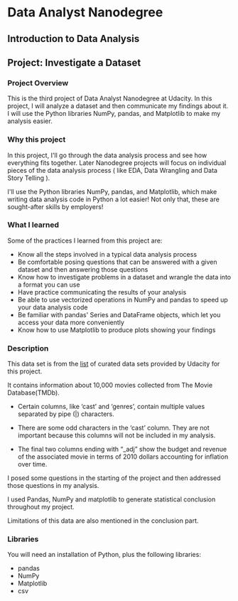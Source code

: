 # Data Analyst Nanodegree

## Introduction to Data Analysis

## Project: Investigate a Dataset

### Project Overview

This is the third project of Data Analyst Nanodegree at Udacity. In this project, I will analyze a dataset and then communicate my findings about it. I will use the Python libraries NumPy, pandas, and Matplotlib to make my analysis easier.

### Why this project

In this project, I'll go through the data analysis process and see how everything fits together. Later Nanodegree projects will focus on individual pieces of the data analysis process ( like EDA, Data Wrangling and Data Story Telling ).

I'll use the Python libraries NumPy, pandas, and Matplotlib, which make writing data analysis code in Python a lot easier! Not only that, these are sought-after skills by employers!

### What I learned

Some of the practices I learned from this project are:

- Know all the steps involved in a typical data analysis process
- Be comfortable posing questions that can be answered with a given dataset and then answering those questions
- Know how to investigate problems in a dataset and wrangle the data into a format you can use
- Have practice communicating the results of your analysis
- Be able to use vectorized operations in NumPy and pandas to speed up your data analysis code
- Be familiar with pandas' Series and DataFrame objects, which let you access your data more conveniently
- Know how to use Matplotlib to produce plots showing your findings

### Description

This data set is from the [list](https://docs.google.com/document/d/e/2PACX-1vTlVmknRRnfy_4eTrjw5hYGaiQim5ctr9naaRd4V9du2B5bxpd8FEH3KtDgp8qVekw7Cj1GLk1IXdZi/pub?embedded=True) of curated data sets provided by Udacity for this project.

It contains information about 10,000 movies collected from The Movie Database(TMDb).

- Certain columns, like ‘cast’ and ‘genres’, contain multiple values separated by pipe (|) characters.

- There are some odd characters in the ‘cast’ column. They are not important because this columns will not be included in my analysis.

- The final two columns ending with “_adj” show the budget and revenue of the associated movie in terms of 2010 dollars accounting for inflation over time.

I posed some questions in the starting of the project and then addressed those questions in my analysis.

I used Pandas, NumPy and matplotlib to generate statistical conclusion throughout my project.

Limitations of this data are also mentioned in the conclusion part.

### Libraries

You will need an installation of Python, plus the following libraries:

- pandas
- NumPy
- Matplotlib
- csv